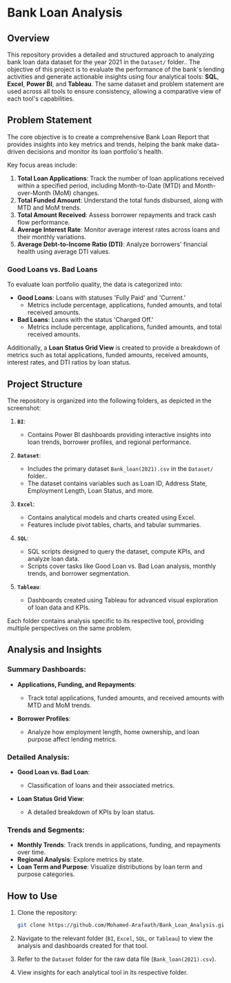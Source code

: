 # Bank Loan Analysis

## Overview
This repository provides a detailed and structured approach to analyzing bank loan data dataset for the year 2021 in the `Dataset/` folder.. The objective of this project is to evaluate the performance of the bank's lending activities and generate actionable insights using four analytical tools: **SQL**, **Excel**, **Power BI**, and **Tableau**. The same dataset and problem statement are used across all tools to ensure consistency, allowing a comparative view of each tool's capabilities.

## Problem Statement
The core objective is to create a comprehensive Bank Loan Report that provides insights into key metrics and trends, helping the bank make data-driven decisions and monitor its loan portfolio's health. 

Key focus areas include:

1. **Total Loan Applications**: Track the number of loan applications received within a specified period, including Month-to-Date (MTD) and Month-over-Month (MoM) changes.
2. **Total Funded Amount**: Understand the total funds disbursed, along with MTD and MoM trends.
3. **Total Amount Received**: Assess borrower repayments and track cash flow performance.
4. **Average Interest Rate**: Monitor average interest rates across loans and their monthly variations.
5. **Average Debt-to-Income Ratio (DTI)**: Analyze borrowers' financial health using average DTI values.

### Good Loans vs. Bad Loans
To evaluate loan portfolio quality, the data is categorized into:
- **Good Loans**: Loans with statuses 'Fully Paid' and 'Current.'
  - Metrics include percentage, applications, funded amounts, and total received amounts.
- **Bad Loans**: Loans with the status 'Charged Off.'
  - Metrics include percentage, applications, funded amounts, and total received amounts.

Additionally, a **Loan Status Grid View** is created to provide a breakdown of metrics such as total applications, funded amounts, received amounts, interest rates, and DTI ratios by loan status.

## Project Structure
The repository is organized into the following folders, as depicted in the screenshot:

1. **`BI`**:
   - Contains Power BI dashboards providing interactive insights into loan trends, borrower profiles, and regional performance.

2. **`Dataset`**:
   - Includes the primary dataset `Bank_loan(2021).csv` in the `Dataset/` folder..
   - The dataset contains variables such as Loan ID, Address State, Employment Length, Loan Status, and more.

3. **`Excel`**:
   - Contains analytical models and charts created using Excel.
   - Features include pivot tables, charts, and tabular summaries.

4. **`SQL`**:
   - SQL scripts designed to query the dataset, compute KPIs, and analyze loan data.
   - Scripts cover tasks like Good Loan vs. Bad Loan analysis, monthly trends, and borrower segmentation.

5. **`Tableau`**:
   - Dashboards created using Tableau for advanced visual exploration of loan data and KPIs.

Each folder contains analysis specific to its respective tool, providing multiple perspectives on the same problem.

## Analysis and Insights
### Summary Dashboards:
- **Applications, Funding, and Repayments**:
  - Track total applications, funded amounts, and received amounts with MTD and MoM trends.

- **Borrower Profiles**:
  - Analyze how employment length, home ownership, and loan purpose affect lending metrics.

### Detailed Analysis:
- **Good Loan vs. Bad Loan**:
  - Classification of loans and their associated metrics.

- **Loan Status Grid View**:
  - A detailed breakdown of KPIs by loan status.

### Trends and Segments:
- **Monthly Trends**: Track trends in applications, funding, and repayments over time.
- **Regional Analysis**: Explore metrics by state.
- **Loan Term and Purpose**: Visualize distributions by loan term and purpose categories.

## How to Use
1. Clone the repository:
   ```bash
   git clone https://github.com/Mohamed-Arafaath/Bank_Loan_Analysis.git
   ```

2. Navigate to the relevant folder (`BI`, `Excel`, `SQL`, or `Tableau`) to view the analysis and dashboards created for that tool.

3. Refer to the `Dataset` folder for the raw data file (`Bank_loan(2021).csv`).

4. View insights for each analytical tool in its respective folder.
   
